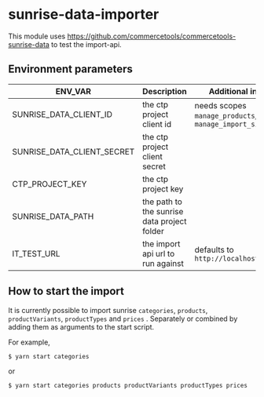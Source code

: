# sunrise-data-importer

This module uses https://github.com/commercetools/commercetools-sunrise-data to test the import-api.

## Environment parameters

| ENV_VAR                    | Description                                 | Additional info                                       |
| -------------------------- | ------------------------------------------- | ----------------------------------------------------- |
| SUNRISE_DATA_CLIENT_ID     | the ctp project client id                   | needs scopes `manage_products`, `manage_import_sinks` |
| SUNRISE_DATA_CLIENT_SECRET | the ctp project client secret               |
| CTP_PROJECT_KEY            | the ctp project key                         |
| SUNRISE_DATA_PATH          | the path to the sunrise data project folder |
| IT_TEST_URL                | the import api url to run against           | defaults to `http://localhost:8080`                   |

## How to start the import

It is currently possible to import sunrise `categories`, `products`, `productVariants`, `productTypes` and `prices` . Separately or combined by adding them as arguments to the start script.

For example,

```sh
$ yarn start categories
```

or

```sh
$ yarn start categories products productVariants productTypes prices
```
